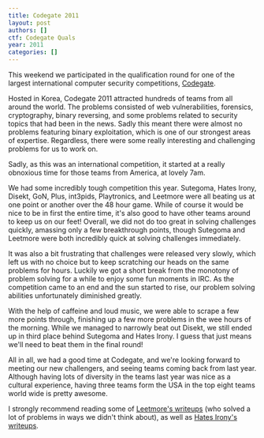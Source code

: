 ```yaml
---
title: Codegate 2011
layout: post
authors: []
ctf: Codegate Quals
year: 2011
categories: []
---
```

This weekend we participated in the qualification round for one of the largest international computer security competitions, <a href="http://yut.codegate.org/" target="_blank">Codegate</a>.

Hosted in Korea, Codegate 2011 attracted hundreds of teams from all around the world. The problems consisted of web vulnerabilities, forensics, cryptography, binary reversing, and some problems related to security topics that had been in the news. Sadly this meant there were almost no problems featuring binary exploitation, which is one of our strongest areas of expertise. Regardless, there were some really interesting and challenging problems for us to work on.

Sadly, as this was an international competition, it started at a really obnoxious time for those teams from America, at lovely 7am.

We had some incredibly tough competition this year. Sutegoma, Hates Irony, Disekt, GoN, Plus, int3pids, Playtronics, and Leetmore were all beating us at one point or another over the 48 hour game. While of course it would be nice to be in first the entire time, it's also good to have other teams around to keep us on our feet! Overall, we did not do too great in solving challenges quickly, amassing only a few breakthrough points, though Sutegoma and Leetmore were both incredibly quick at solving challenges immediately.

It was also a bit frustrating that challenges were released very slowly, which left us with no choice but to keep scratching our heads on the same problems for hours. Luckily we got a short break from the monotony of problem solving for a while to enjoy some fun moments in IRC. As the competition came to an end and the sun started to rise, our problem solving abilities unfortunately diminished greatly.

With the help of caffeine and loud music, we were able to scrape a few more points through, finishing up a few more problems in the wee hours of the morning. While we managed to narrowly beat out Disekt, we still ended up in third place behind Sutegoma and Hates Irony. I guess that just means we'll need to beat them in the final round!

All in all, we had a good time at Codegate, and we're looking forward to meeting our new challengers, and seeing teams coming back from last year. Although having lots of diversity in the teams last year was nice as a cultural experience, having three teams form the USA in the top eight teams world wide is pretty awesome.

I strongly recommend reading some of [Leetmore's writeups](http://leetmore.ctf.su/) (who solved a lot of problems in ways we didn't think about), as well as [Hates Irony's writeups](https://hatesirony.com/codegate2011/).
